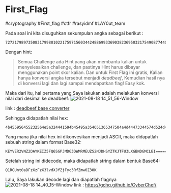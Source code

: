 # First_Flag
#cryptography #First_flag #ctfr #rasyidmf #LAY0ut_team

Pada soal ini kita disuguhkan sekumpulan angka sebagai berikut :
```
72721798973508317998010221759715603442488699336903823695032175490877440550933707738215915097249162010936760632656546551213097571155720293246858222618614687119941380089920829
```
Dengan hint: 

> Semua Challenge ada Hint yang akan membantu kalian untuk menyelesaikan challenge, dan pastinya Hint harus dibayar menggunakan point skor kalian. Dan untuk First Flag ini gratis, Kalian hanya konversi angka tersebut menjadi _deadbeef_, Kemudian hasil nya di konversi lagi dan lagi sampai mendapatkan flag! Easy kok.

Maka dari itu, hal pertama yang Saya lakukan adalah melakukan konversi nilai dari desimal ke deadbeef:
![2021-08-18 14_51_56-Window](https://user-images.githubusercontent.com/46299092/129859760-6ec8e984-c5bd-4305-86ac-b264de6edd42.png)


link : [deadbeef base converter](https://deadbeef.app/)

Sehingga didapatlah nilai hex:
```
4b455956455232564e5a324441594b45495a354651365347504a4d44473344574d524d45555a53324e4a444853595a544b4a544655334c5847424e44474d434c42493d3d3d3d3d3d
```

Yang mana jika nilai hex ini dikonvesikan menjadi ASCII, maka didapatlah sebuah string dalam format Base32:
```
KEYVER2VNZ2DAYKEIZ5FQ6SGPJMDG3DWMRMEUZS2NJDHSYZTKJTFU3LXGBNDGMCLBI======
```

Setelah string ini didecode, maka didapatlah string dalam bentuk Base64:
```
Q1RGUnt0aDFzXzFzX3lvdXJfZjFyc3RfZmw0Z30K
```

Lalu, Saya lakukan decode lagi dan diapatlah flagnya
![2021-08-18 14_40_15-Window](https://user-images.githubusercontent.com/46299092/129859577-a89158ed-785b-4ccc-b659-d76f18216165.png)
link : https://gchq.github.io/CyberChef/
